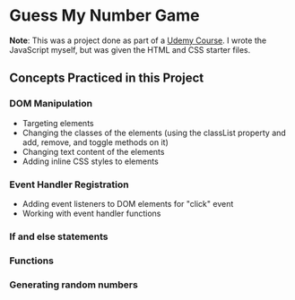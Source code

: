 # Guess My Number Game

**Note**: This was a project done as part of a [Udemy Course](https://www.udemy.com/course/the-complete-javascript-course). I wrote the JavaScript myself, but was given the HTML and CSS starter files.

## Concepts Practiced in this Project

### DOM Manipulation

- Targeting elements
- Changing the classes of the elements (using the classList property and add, remove, and toggle methods on it)
- Changing text content of the elements
- Adding inline CSS styles to elements

### Event Handler Registration

- Adding event listeners to DOM elements for "click" event
- Working with event handler functions

### If and else statements

### Functions

### Generating random numbers

